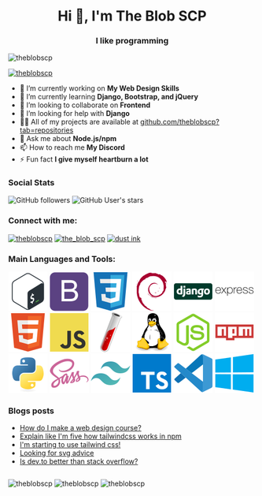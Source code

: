 <h1 align="center">Hi 👋, I'm The Blob SCP</h1>

<h3 align="center">I like programming</h3>

![theblobscp](https://komarev.com/ghpvc/?username=theblobscp&label=Profile%20views&color=0e75b6&style=flat)

[![theblobscp](https://github-profile-trophy.vercel.app/?username=theblobscp&theme=discord)](https://github.com/ryo-ma/github-profile-trophy)

*   🔭 I’m currently working on **My Web Design Skills**
*   🌱 I’m currently learning **Django, Bootstrap, and jQuery**
*   👯 I’m looking to collaborate on **Frontend**
*   🤝 I’m looking for help with **Django**
*   👨‍💻 All of my projects are available at [github.com/theblobscp?tab=repositories](/https://github.com/theblobscp?tab=repositories)
*   💬 Ask me about **Node.js/npm**
*   📫 How to reach me **My Discord**
*   ⚡ Fun fact **I give myself heartburn a lot**

### Social Stats

![GitHub followers](https://img.shields.io/github/followers/theblobscp?label=Loyal%20Fans&style=social)
![GitHub User's stars](https://img.shields.io/github/stars/theblobscp?label=User%20Stars&style=social)

<h3>Connect with me:</h3>


<a href="https://dev.to/theblobscp" target="blank"><img align="center" src="https://cdn.jsdelivr.net/npm/simple-icons@3.0.1/icons/dev-dot-to.svg" alt="theblobscp" height="30" width="40" /></a>
<a href="https://twitter.com/the_blob_scp" target="blank"><img align="center" src="https://raw.githubusercontent.com/rahuldkjain/github-profile-readme-generator/master/src/images/icons/Social/twitter.svg" alt="the_blob_scp" height="30" width="40" /></a>
<a href="https://www.youtube.com/channel/UCZgQEnJgpBoddJ6boMzkcOA" target="blank"><img align="center" src="https://raw.githubusercontent.com/rahuldkjain/github-profile-readme-generator/master/src/images/icons/Social/youtube.svg" alt="dust ink" height="30" width="40" /></a>


### Main Languages and Tools:

[![bash](icons/bash.svg)](https://www.gnu.org/software/bash/) 
[![bootstrap](icons/bootstrap.svg)](https://getbootstrap.com)
[![css](icons/css.svg)](https://www.w3schools.com/css/) 
[![debian](icons/debian.svg)](https://www.debian.org/) 
[![django](icons/django.svg)](https://www.djangoproject.com/)
[![express](icons/express.svg)](https://expressjs.com) 
[![html](icons/html.svg)](https://www.w3.org/html/) 
[![javascript](icons/javascript.svg)](https://developer.mozilla.org/en-US/docs/Web/JavaScript) 
[![jekyll](icons/jekyll.svg)](https://jekyllrb.com/)
[![linux](icons/linux.svg)](https://www.linux.org/)
[![nodejs](icons/nodejs.svg)](https://nodejs.org)
[![npm](icons/npm.svg)](https://npmjs.com) 
[![python](icons/python.svg)](https://www.python.org)
[![sass](icons/sass.svg)](https://sass-lang.com)
[![tailwind](icons/tailwind.svg)](https://tailwindcss.com/)
[![typescript](icons/typescript.svg)](https://www.typescriptlang.org/)
[![vscode](icons/vscode.svg)](https://code.visualstudio.com/)
[![windows](icons/windows.svg)](https://www.microsoft.com/en-us/windows)

### Blogs posts

<!-- BLOG-POST-LIST:START -->
- [How do I make a web design course?](https://dev.to/theblobscp/how-do-i-make-a-web-design-course-3id8)
- [Explain like I'm five how tailwindcss works in npm](https://dev.to/theblobscp/explain-like-i-m-five-how-tailwindcss-works-in-npm-4g7f)
- [I'm starting to use tailwind css!](https://dev.to/theblobscp/i-m-starting-to-use-tailwind-css-2nfp)
- [Looking for svg advice](https://dev.to/theblobscp/looking-for-svg-advice-3cn9)
- [Is dev.to better than stack overflow?](https://dev.to/theblobscp/is-dev-to-better-than-stack-overflow-295m)
<!-- BLOG-POST-LIST:END -->

<div style="display: flex;">

![theblobscp](https://github-readme-stats.vercel.app/api/top-langs?username=theblobscp&show_icons=true&locale=en&layout=compact&theme=vue-dark)
![theblobscp](https://github-readme-stats.vercel.app/api?username=theblobscp&show_icons=true&locale=en&theme=vue-dark) 
![theblobscp](https://github-readme-streak-stats.herokuapp.com/?user=theblobscp&theme=vue-dark)

</div>